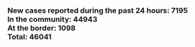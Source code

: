 ### New cases reported during the past 24 hours: 7195<br/>In the community: 44943<br/>At the border: 1098<br/>Total: 46041